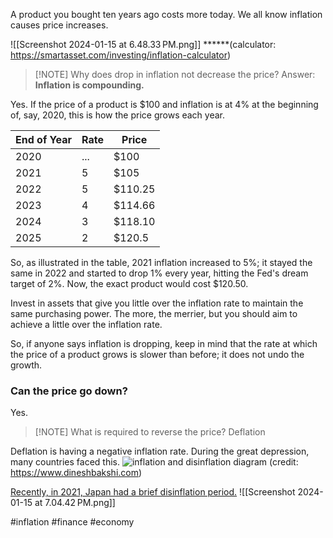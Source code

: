 A product you bought ten years ago costs more today. We all know inflation causes price increases. 

![[Screenshot 2024-01-15 at 6.48.33 PM.png]]
******(calculator: https://smartasset.com/investing/inflation-calculator)


> [!NOTE] Why does drop in inflation not decrease the price?
> Answer: **Inflation is compounding.**

Yes. If the price of a product is $100 and inflation is at 4% at the beginning of, say, 2020, this is how the price grows each year.

| End of Year | Rate | Price |
| ---- | ---- | ---- |
| 2020 | ... | $100 |
| 2021 | 5 | $105 |
| 2022 | 5 | $110.25 |
| 2023 | 4 | $114.66 |
| 2024 | 3 | $118.10 |
| 2025 | 2 | $120.5 |

So, as illustrated in the table, 2021 inflation increased to 5%; it stayed the same in 2022 and started to drop 1% every year, hitting the Fed's dream target of 2%. Now, the exact product would cost $120.50. 

Invest in assets that give you little over the inflation rate to maintain the same purchasing power. The more, the merrier, but you should aim to achieve a little over the inflation rate.

So, if anyone says inflation is dropping, keep in mind that the rate at which the price of a product grows is slower than before; it does not undo the growth.

### Can the price go down?

Yes.


> [!NOTE] What is required to reverse the price?
> Deflation

Deflation is having a negative inflation rate. During the great depression, many countries faced this. 
![inflation and disinflation diagram](https://www.dineshbakshi.com/images/stories/economics_diagrams/disinflation_graph.png)
(credit: https://www.dineshbakshi.com)

[Recently, in 2021, Japan had a brief disinflation period.](https://ycharts.com/indicators/japan_inflation_rate#:~:text=Japan%20Inflation%20Rate%20is%20at,long%20term%20average%20of%202.42%25.)
![[Screenshot 2024-01-15 at 7.04.42 PM.png]]



#inflation #finance #economy